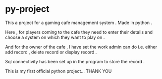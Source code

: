 # py-project

This a project for a gaming cafe management system . Made in python .

Here , for players coming to the cafe they need to enter their details and choose a
system on which they want to play on .

And for the owner of the cafe , I have set the work admin can do i.e.
either add record , delete record or display record .

Sql connectivity has been set up in the program to store the record .

This is my first official python project... THANK YOU
